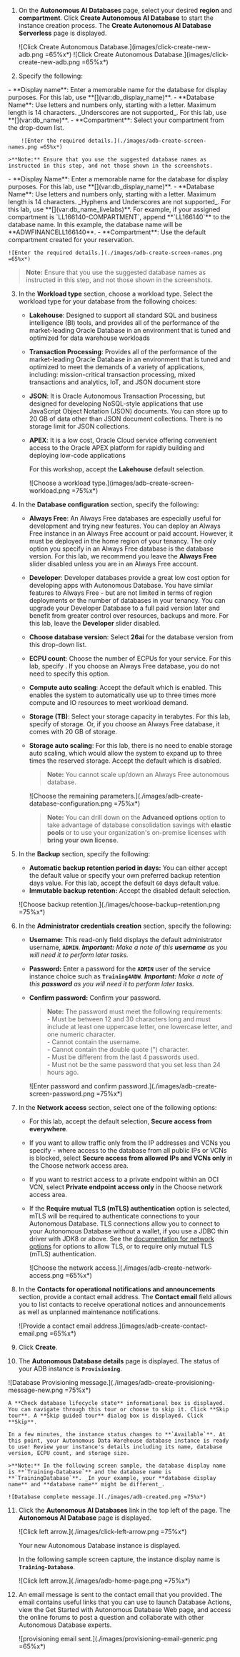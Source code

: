 <!--
    {
        "name":"Provision Autonomous Database",
        "description":"provision-body.md common task. Uses the Redwood UI. Use the `variables.json` file to update provisioning parameters, including database name, ECPUs, storage and more.",
        "author":"Lauran K. Serhal",
        "lastUpdated":"October 2025"
    }
-->
1. On the **Autonomous AI Databases** page, select your desired **region** and **compartment**. Click **Create Autonomous AI Database** to start the instance creation process. The **Create Autonomous AI Database Serverless** page is displayed.

    <if type="livelabs">
    ![Click Create Autonomous Database.](images/click-create-new-adb.png =65%x*)
    </if>

    <if type="freetier">
    ![Click Create Autonomous Database.](images/click-create-new-adb.png =65%x*)
    </if>

2. Specify the following:

<if type="freetier">
    - **Display name**: Enter a memorable name for the database for display purposes. For this lab, use **[](var:db_display_name)**.
    - **Database Name**: Use letters and numbers only, starting with a letter. Maximum length is 14 characters. _Underscores are not supported_. For this lab, use **[](var:db_name)**.
    - **Compartment**: Select your compartment from the drop-down list.

        ![Enter the required details.](./images/adb-create-screen-names.png =65%x*)

    >**Note:** Ensure that you use the suggested database names as instructed in this step, and not those shown in the screenshots.
</if>

<if type="livelabs">
    - **Display Name**: Enter a memorable name for the database for display purposes. For this lab, use **[](var:db_display_name)**.
    - **Database Name**: Use letters and numbers only, starting with a letter. Maximum length is 14 characters. _Hyphens and Underscores are not supported_. For this lab, use **[](var:db_name_livelabs)**. For example, if your assigned compartment is `LL166140-COMPARTMENT`, append **`LL166140`** to the database name. In this example, the database name will be **ADWFINANCELL166140**.
    - **Compartment**: Use the default compartment created for your reservation.

    ![Enter the required details.](./images/adb-create-screen-names.png =65%x*)

> **Note:** Ensure that you use the suggested database names as instructed in this step, and not those shown in the screenshots.
</if>

3. In the **Workload type** section, choose a workload type. Select the workload type for your database from the following choices:

    - **Lakehouse**: Designed to support all standard SQL and business intelligence (BI) tools, and provides all of the performance of the market-leading Oracle Database in an environment that is tuned and optimized for data warehouse workloads
    - **Transaction Processing**: Provides all of the performance of the market-leading Oracle Database in an environment that is tuned and optimized to meet the demands of a variety of applications, including: mission-critical transaction processing, mixed transactions and analytics, IoT, and JSON document store
    - **JSON**: It is Oracle Autonomous Transaction Processing, but designed for developing NoSQL-style applications that use JavaScript Object Notation (JSON) documents. You can store up to 20 GB of data other than JSON document collections. There is no storage limit for JSON collections.
    - **APEX**: It is a low cost, Oracle Cloud service offering convenient access to the Oracle APEX platform for rapidly building and deploying low-code applications

        For this workshop, accept the **Lakehouse** default selection.

        ![Choose a workload type.](images/adb-create-screen-workload.png =75%x*)

4. In the **Database configuration** section, specify the following:

    - **Always Free**: An Always Free databases are especially useful for development and trying new features. You can deploy an Always Free instance in an Always Free account or paid account. However, it must be deployed in the home region of your tenancy. The only option you specify in an Always Free database is the database version. For this lab, we recommend you leave the **Always Free** slider disabled unless you are in an Always Free account.
    - **Developer**: Developer databases provide a great low cost option for developing apps with Autonomous Database. You have similar features to Always Free - but are not limited in terms of region deployments or the number of databases in your tenancy. You can upgrade your Developer Database to a full paid version later and benefit from greater control over resources, backups and more. For this lab, leave the **Developer** slider disabled.
    - **Choose database version**: Select **26ai** for the database version from this drop-down list.
    - **ECPU count**: Choose the number of ECPUs for your service. For this lab, specify **[](var:db_ocpu)**. If you choose an Always Free database, you do not need to specify this option.
    - **Compute auto scaling**: Accept the default which is enabled. This enables the system to automatically use up to three times more compute and IO resources to meet workload demand.
    - **Storage (TB)**: Select your storage capacity in terabytes. For this lab, specify **[](var:db_storage)** of storage. Or, if you choose an Always Free database, it comes with 20 GB of storage.
    - **Storage auto scaling**: For this lab, there is no need to enable storage auto scaling, which would allow the system to expand up to three times the reserved storage. Accept the default which is disabled.

        > **Note:** You cannot scale up/down an Always Free autonomous database.

        ![Choose the remaining parameters.](./images/adb-create-database-configuration.png =75%x*)

        >**Note:** You can drill down on the **Advanced options** option to take advantage of database consolidation savings with **elastic pools** or to use your organization's on-premise licenses with **bring your own license**. 

5. In the **Backup** section, specify the following:
    - **Automatic backup retention period in days:** You can either accept the default value or specify your own preferred backup retention days value. For this lab, accept the default `60` days default value.
    - **Immutable backup retention:** Accept the disabled default selection.

     ![Choose backup retention.](./images/choose-backup-retention.png =75%x*)

6. In the **Administrator credentials creation** section, specify the following:

    - **Username:** This read-only field displays the default administrator username, **`ADMIN`**. _**Important:** Make a note of this **username** as you will need it to perform later tasks._
    - **Password:** Enter a password for the **`ADMIN`** user of the service instance choice such as **`Training4ADW`**. _**Important:** Make a note of this **password** as you will need it to perform later tasks._
    - **Confirm password:** Confirm your password.

        > **Note:** The password must meet the following requirements:    
            - Must be between 12 and 30 characters long and must include at least one uppercase letter, one lowercase letter, and one numeric character.    
            - Cannot contain the username.    
            - Cannot contain the double quote (") character.    
            - Must be different from the last 4 passwords used.    
            - Must not be the same password that you set less than 24 hours ago.

        ![Enter password and confirm password.](./images/adb-create-screen-password.png =75%x*)

7. In the **Network access** section, select one of the following options:
    - For this lab, accept the default selection, **Secure access from everywhere**.
    - If you want to allow traffic only from the IP addresses and VCNs you specify - where access to the database from all public IPs or VCNs is blocked, select **Secure access from allowed IPs and VCNs only** in the Choose network access area.
    - If you want to restrict access to a private endpoint within an OCI VCN, select **Private endpoint access only** in the Choose network access area.
    - If the **Require mutual TLS (mTLS) authentication** option is selected, mTLS will be required to authenticate connections to your Autonomous Database. TLS connections allow you to connect to your Autonomous Database without a wallet, if you use a JDBC thin driver with JDK8 or above. See the [documentation for network options](https://docs.oracle.com/en/cloud/paas/autonomous-database/adbsa/support-tls-mtls-authentication.html#GUID-3F3F1FA4-DD7D-4211-A1D3-A74ED35C0AF5) for options to allow TLS, or to require only mutual TLS (mTLS) authentication.

        ![Choose the network access.](./images/adb-create-network-access.png =65%x*)

8. In the **Contacts for operational notifications and announcements** section, provide a contact email address. The **Contact email** field allows you to list contacts to receive operational notices and announcements as well as unplanned maintenance notifications.

    ![Provide a contact email address.](images/adb-create-contact-email.png =65%x*)

9. Click **Create**.

10.  The **Autonomous Database details** page is displayed. The status of your ADB instance is **`Provisioning`**.

   ![Database Provisioning message.](./images/adb-create-provisioning-message-new.png =75%x*)

    A **Check database lifecycle state** informational box is displayed. You can navigate through this tour or choose to skip it. Click **Skip tour**. A **Skip guided tour** dialog box is displayed. Click **Skip**.

    In a few minutes, the instance status changes to **`Available`**. At this point, your Autonomous Data Warehouse database instance is ready to use! Review your instance's details including its name, database version, ECPU count, and storage size.
       
    >**Note:** In the following screen sample, the database display name is **`Training-Database`** and the database name is **`TrainingDatabase`**. _In your example, your **database display name** and **database name** might be different_.

    ![Database complete message.](./images/adb-created.png =75%x*)

11. Click the **Autonomous AI Databases** link in the top left of the page. The **Autonomous AI Database** page is displayed.

    ![Click left arrow.](./images/click-left-arrow.png =75%x*)

    Your new Autonomous Database instance is displayed. 

    In the following sample screen capture, the instance display name is **`Training-Database`**.

    ![Click left arrow.](./images/adb-home-page.png =75%x*)  

12. An email message is sent to the contact email that you provided. The email contains useful links that you can use to launch Database Actions, view the Get Started with Autonomous Database Web page, and access the online forums to post a question and collaborate with other Autonomous Database experts. 

    ![provisioning email sent.](./images/provisioning-email-generic.png =65%x*)